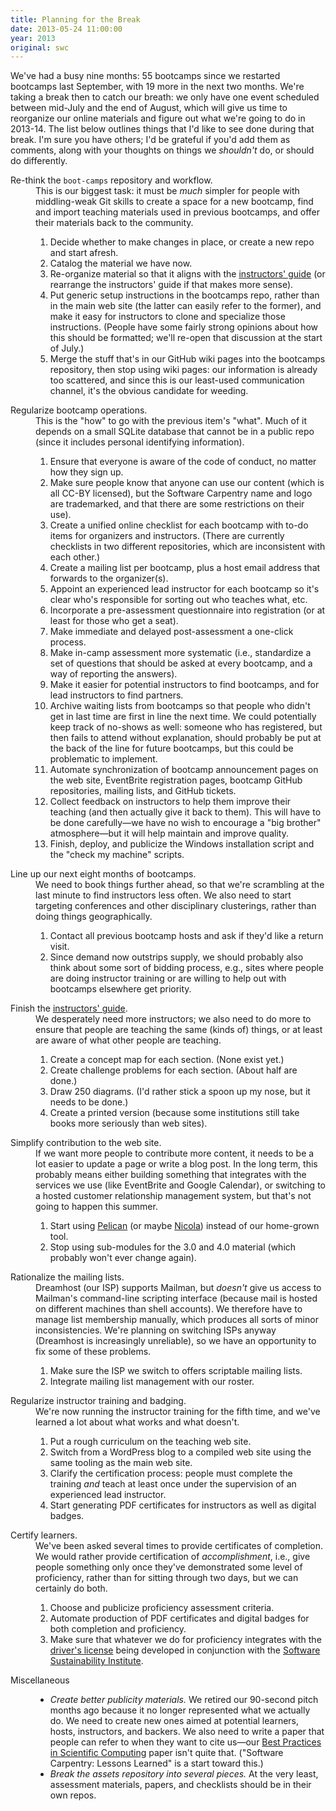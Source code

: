 ```yaml
---
title: Planning for the Break
date: 2013-05-24 11:00:00
year: 2013
original: swc
---
```

<p>
  We've had a busy nine months:
  55 bootcamps since we restarted bootcamps last September,
  with 19 more in the next two months.
  We're taking a break then to catch our breath:
  we only have one event scheduled between mid-July and the end of August,
  which will give us time to reorganize our online materials and figure out what we're going to do in 2013-14.
  The list below outlines things that I'd like to see done during that break.
  I'm sure you have others;
  I'd be grateful if you'd add them as comments,
  along with your thoughts on things we <em>shouldn't</em> do, or should do differently.
</p>
<dl>
  <dt id="bc">Re-think the <code>boot-camps</code> repository and workflow.</dt>
  <dd>
    This is our biggest task:
    it must be <em>much</em> simpler for people with middling-weak Git skills
    to create a space for a new bootcamp,
    find and import teaching materials used in previous bootcamps,
    and offer their materials back to the community.
    <ol>
      <li>Decide whether to make changes in place, or create a new repo and start afresh.</li>
      <li>Catalog the material we have now.</li>
      <li>
        Re-organize material so that it aligns with the <a href="#guide">instructors' guide</a>
        (or rearrange the instructors' guide if that makes more sense).
      </li>
      <li>
        Put generic setup instructions in the bootcamps repo,
        rather than in the main web site
        (the latter can easily refer to the former),
        and make it easy for instructors to clone and specialize those instructions.
        (People have some fairly strong opinions about how this should be formatted;
        we'll re-open that discussion at the start of July.)
      </li>
      <li>
        Merge the stuff that's in our GitHub wiki pages into the bootcamps repository,
        then stop using wiki pages:
        our information is already too scattered,
        and since this is our least-used communication channel,
        it's the obvious candidate for weeding.
      </li>
    </ol>
  </dd>
  <dt id="ops">Regularize bootcamp operations.</dt>
  <dd>
    This is the "how" to go with the previous item's "what".
    Much of it depends on a small SQLite database that cannot be in a public repo
    (since it includes personal identifying information).
    <ol>
      <li>
        Ensure that everyone is aware of
        the code of conduct,
        no matter how they sign up.
      </li>
      <li>
        Make sure people know that
        anyone can use our content (which is all CC-BY licensed),
        but the Software Carpentry name and logo are trademarked,
        and that there are some restrictions on their use).
      </li>
      <li>
        Create a unified online checklist for each bootcamp
        with to-do items for organizers and instructors.
        (There are currently checklists in two different repositories,
        which are inconsistent with each other.)
      </li>
      <li>
        Create a mailing list per bootcamp,
        plus a host email address that forwards to the organizer(s).
      </li>
      <li>
        Appoint an experienced lead instructor for each bootcamp
        so it's clear who's responsible for sorting out who teaches what, etc.
      </li>
      <li>
        Incorporate a pre-assessment questionnaire into registration
        (or at least for those who get a seat).
      </li>
      <li>Make immediate and delayed post-assessment a one-click process.</li>
      <li>
        Make in-camp assessment more systematic
        (i.e., standardize a set of questions that should be asked at every bootcamp,
        and a way of reporting the answers).
      </li>
      <li>
        Make it easier for potential instructors to find bootcamps,
        and for lead instructors to find partners.
      </li>
      <li>
        Archive waiting lists from bootcamps
        so that people who didn't get in last time
        are first in line the next time.
        We could potentially keep track of no-shows as well:
        someone who has registered,
        but then fails to attend without explanation,
        should probably be put at the back of the line for future bootcamps,
        but this could be problematic to implement.
      </li>
      <li>
        Automate synchronization of bootcamp announcement pages on the web site,
        EventBrite registration pages,
        bootcamp GitHub repositories,
        mailing lists,
        and GitHub tickets.
      </li>
      <li>
        Collect feedback on instructors to help them improve their teaching
        (and then actually give it back to them).
        This will have to be done carefully&mdash;we have no wish to encourage
        a "big brother" atmosphere&mdash;but it will help maintain and improve quality.
      </li>
      <li>
        Finish, deploy, and publicize the Windows installation script
        and the "check my machine" scripts.
      </li>
    </ol>
  </dd>
  <dt id="next">Line up our next eight months of bootcamps.</dt>
  <dd>
    We need to book things further ahead,
    so that we're scrambling at the last minute to find instructors less often.
    We also need to start targeting conferences and other disciplinary clusterings,
    rather than doing things geographically.
    <ol>
      <li>
        Contact all previous bootcamp hosts and ask if they'd like a return visit.
      </li>
      <li>
        Since demand now outstrips supply,
        we should probably also think about some sort of bidding process,
        e.g.,
        sites where people are doing instructor training
        or are willing to help out with bootcamps elsewhere
        get priority.
      </li>
    </ol>
  </dd>
  <dt id="guide">Finish the <a href="http://guide.software-carpentry.org">instructors' guide</a>.</dt>
  <dd>
    We desperately need more instructors;
    we also need to do more to ensure that people are teaching the same (kinds of) things,
    or at least are aware of what other people are teaching.
    <ol>
      <li>Create a concept map for each section.  (None exist yet.)</li>
      <li>Create challenge problems for each section.  (About half are done.)</li>
      <li>Draw 250 diagrams.  (I'd rather stick a spoon up my nose, but it needs to be done.)</li>
      <li>Create a printed version (because some institutions still take books more seriously than web sites).</li>
    </ol>
  </dd>
  <dt id="site">Simplify contribution to the web site.</dt>
  <dd>
    If we want more people to contribute more content,
    it needs to be a lot easier to update a page or write a blog post.
    In the long term,
    this probably means either building something that integrates with
    the services we use (like EventBrite and Google Calendar),
    or switching to a hosted customer relationship management system,
    but that's not going to happen this summer.
    <ol>
      <li>
        Start using <a href="http://blog.getpelican.com/">Pelican</a>
        (or maybe <a href="https://github.com/ralsina/nikola">Nicola</a>)
        instead of our home-grown tool.
      </li>
      <li>Stop using sub-modules for the 3.0 and 4.0 material (which probably won't ever change again).</li>
    </ol>
  </dd>
  <dt id="lists">Rationalize the mailing lists.</dt>
  <dd>
    Dreamhost (our ISP) supports Mailman,
    but <em>doesn't</em> give us access to Mailman's command-line scripting interface
    (because mail is hosted on different machines than shell accounts).
    We therefore have to manage list membership manually,
    which produces all sorts of minor inconsistencies.
    We're planning on switching ISPs anyway
    (Dreamhost is increasingly unreliable),
    so we have an opportunity to fix some of these problems.
    <ol>
      <li>Make sure the ISP we switch to offers scriptable mailing lists.</li>
      <li>Integrate mailing list management with our roster.</li>
    </ol>
  </dd>
  <dt id="train">Regularize instructor training and badging.</dt>
  <dd>
    We're now running the instructor training for the fifth time,
    and we've learned a lot about what works and what doesn't.
    <ol>
      <li>Put a rough curriculum on the teaching web site.</li>
      <li>Switch from a WordPress blog to a compiled web site using the same tooling as the main web site.</li>
      <li>
        Clarify the certification process: people must complete the training
        <em>and</em> teach at least once under the supervision of an experienced lead instructor.
      </li>
      <li>Start generating PDF certificates for instructors as well as digital badges.</li>
    </ol>
  </dd>
  <dt id="cert">Certify learners.</dt>
  <dd>
    We've been asked several times to provide certificates of completion.
    We would rather provide certification of <em>accomplishment</em>,
    i.e.,
    give people something only once they've demonstrated some level of proficiency,
    rather than for sitting through two days,
    but we can certainly do both.
    <ol>
      <li>Choose and publicize proficiency assessment criteria.</li>
      <li>Automate production of PDF certificates and digital badges for both completion and proficiency.</li>
      <li>
        Make sure that whatever we do for proficiency integrates with
        the <a href="{{'/2013/02/dirac-dry-run-two/' | relative_url}}">driver's license</a>
        being developed in conjunction with
        the <a href="http://www.software.ac.uk/">Software Sustainability Institute</a>.
      </li>
    </ol>
  </dd>
  <dt id="misc">Miscellaneous</dt>
  <dd>
    <ul>
      <li>
        <em>Create better publicity materials.</em>
        We retired our 90-second pitch months ago
        because it no longer represented what we actually do.
        We need to create new ones aimed at potential learners, hosts, instructors, and backers.
        We also need to write a paper that people can refer to
        when they want to cite us&mdash;our
        <a href="http://arxiv.org/abs/1210.0530">Best Practices in Scientific Computing</a> paper
        isn't quite that.
        ("Software Carpentry: Lessons Learned" is a start toward this.)
      </li>
      <li>
        <em>Break the assets repository into several pieces.</em>
        At the very least,
        assessment materials,
        papers,
        and checklists should be in their own repos.
      </li>
    </ul>
  </dd>
</dl>

